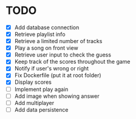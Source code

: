 # TODO

- [x] Add database connection
- [x] Retrieve playlist info
- [x] Retrieve a limited number of tracks
- [x] Play a song on front view
- [x] Retrieve user input to check the guess
- [x] Keep track of the scores throughout the game
- [x] Notify if user's wrong or right
- [x] Fix Dockerfile (put it at root folder)
- [x] Display scores
- [ ] Implement play again
- [ ] Add image when showing answer
- [ ] Add multiplayer
- [ ] Add data persistence
